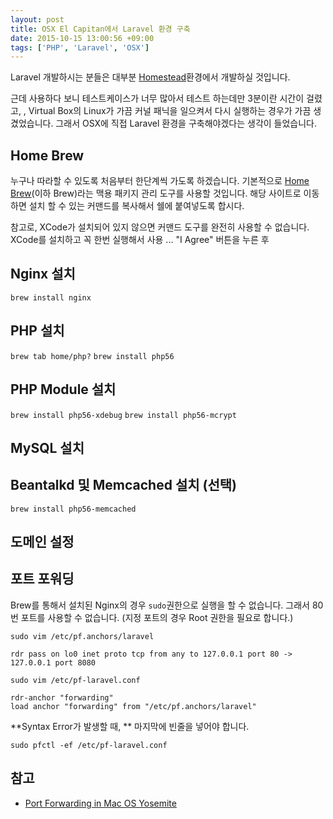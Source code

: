 ```yaml
---
layout: post
title: OSX El Capitan에서 Laravel 환경 구축
date: 2015-10-15 13:00:56 +09:00
tags: ['PHP', 'Laravel', 'OSX']
---
```


Laravel 개발하시는 분들은 대부분 [Homestead](http://laravel.com/docs/5.1/homestead)환경에서 개발하실 것입니다.

근데 사용하다 보니 테스트케이스가 너무 많아서 테스트 하는데만 3분이란 시간이 걸렸고, , Virtual Box의 Linux가 가끔 커널 패닉을 일으켜서 다시 실행하는 경우가 가끔 생겼었습니다. 그래서 OSX에 직접 Laravel 환경을 구축해야겠다는 생각이 들었습니다.

## Home Brew

누구나 따라할 수 있도록 처음부터 한단계씩 가도록 하겠습니다. 기본적으로 [Home Brew](http://brew.sh)(이하 Brew)라는 맥용 패키지 관리 도구를 사용할 것입니다. 해당 사이트로 이동하면 설치 할 수 있는 커맨드를 복사해서 쉘에 붙여넣도록 합시다.

참고로, XCode가 설치되어 있지 않으면 커맨드 도구를 완전히 사용할 수 없습니다. XCode를 설치하고 꼭 한번 실행해서 사용 ... "I Agree" 버튼을 누른 후 

## Nginx 설치

`brew install nginx`

## PHP 설치

`brew tab home/php?`
`brew install php56`

## PHP Module 설치

`brew install php56-xdebug`
`brew install php56-mcrypt`

## MySQL 설치

## Beantalkd 및 Memcached 설치 (선택)

`brew install php56-memcached`

## 도메인 설정

## 포트 포워딩

Brew를 통해서 설치된 Nginx의 경우 `sudo`권한으로 실행을 할 수 없습니다. 그래서 80번 포트를 사용할 수 없습니다. (지정 포트의 경우 Root 권한을 필요로 합니다.)

`sudo vim /etc/pf.anchors/laravel`

```
rdr pass on lo0 inet proto tcp from any to 127.0.0.1 port 80 -> 127.0.0.1 port 8080
```

`sudo vim /etc/pf-laravel.conf`

```
rdr-anchor "forwarding"
load anchor "forwarding" from "/etc/pf.anchors/laravel"

```

**Syntax Error가 발생할 때, ** 마지막에 빈줄을 넣어야 합니다.

`sudo pfctl -ef /etc/pf-laravel.conf`


## 참고

 - [Port Forwarding in Mac OS Yosemite](http://abetobing.com/blog/port-forwarding-mac-os-yosemite-81.html)